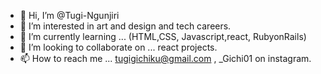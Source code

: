 - 👋 Hi, I’m @Tugi-Ngunjiri
- 👀 I’m interested in  art and design and tech careers.
- 🌱 I’m currently learning ... (HTML,CSS, Javascript,react, RubyonRails)
- 💞️ I’m looking to collaborate on ... react projects.
- 📫 How to reach me ... tugigichiku@gmail.com , _Gichi01 on instagram.

<!---
Tugi-Ngunjiri/Tugi-Ngunjiri is a ✨ special ✨ repository because its `README.md` (this file) appears on your GitHub profile.
You can click the Preview link to take a look at your changes.
--->
